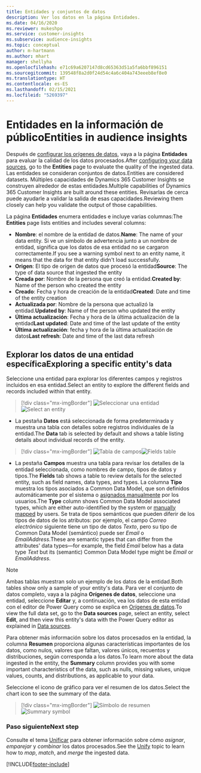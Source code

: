 ```yaml
---
title: Entidades y conjuntos de datos
description: Ver los datos en la página Entidades.
ms.date: 04/16/2020
ms.reviewer: mukeshpo
ms.service: customer-insights
ms.subservice: audience-insights
ms.topic: conceptual
author: m-hartmann
ms.author: mhart
manager: shellyha
ms.openlocfilehash: e71c69a6207147d8cd65363d51a5fa6bbf896151
ms.sourcegitcommit: 139548f8a2d0f24d54c4a6c404a743eeeb8ef8e0
ms.translationtype: HT
ms.contentlocale: es-ES
ms.lasthandoff: 02/15/2021
ms.locfileid: "5269397"
---
```

# <a name="entities-in-audience-insights"></a><span data-ttu-id="763c9-103">Entidades en la información de público</span><span class="sxs-lookup"><span data-stu-id="763c9-103">Entities in audience insights</span></span>

<span data-ttu-id="763c9-104">Después de [configurar los orígenes de datos](data-sources.md), vaya a la página **Entidades** para evaluar la calidad de los datos procesados.</span><span class="sxs-lookup"><span data-stu-id="763c9-104">After [configuring your data sources](data-sources.md), go to the **Entities** page to evaluate the quality of the ingested data.</span></span> <span data-ttu-id="763c9-105">Las entidades se consideran conjuntos de datos.</span><span class="sxs-lookup"><span data-stu-id="763c9-105">Entities are considered datasets.</span></span> <span data-ttu-id="763c9-106">Múltiples capacidades de Dynamics 365 Customer Insights se construyen alrededor de estas entidades.</span><span class="sxs-lookup"><span data-stu-id="763c9-106">Multiple capabilities of Dynamics 365 Customer Insights are built around these entities.</span></span> <span data-ttu-id="763c9-107">Revisarlas de cerca puede ayudarle a validar la salida de esas capacidades.</span><span class="sxs-lookup"><span data-stu-id="763c9-107">Reviewing them closely can help you validate the output of those capabilities.</span></span>

<span data-ttu-id="763c9-108">La página **Entidades** enumera entidades e incluye varias columnas:</span><span class="sxs-lookup"><span data-stu-id="763c9-108">The **Entities** page lists entities and includes several columns:</span></span>

- <span data-ttu-id="763c9-109">**Nombre**: el nombre de la entidad de datos.</span><span class="sxs-lookup"><span data-stu-id="763c9-109">**Name**: The name of your data entity.</span></span> <span data-ttu-id="763c9-110">Si ve un símbolo de advertencia junto a un nombre de entidad, significa que los datos de esa entidad no se cargaron correctamente.</span><span class="sxs-lookup"><span data-stu-id="763c9-110">If you see a warning symbol next to an entity name, it means that the data for that entity didn't load successfully.</span></span>
- <span data-ttu-id="763c9-111">**Origen**: El tipo de origen de datos que procesó la entidad</span><span class="sxs-lookup"><span data-stu-id="763c9-111">**Source**: The type of data source that ingested the entity</span></span>
- <span data-ttu-id="763c9-112">**Creada por**: Nombre de la persona que creó la entidad.</span><span class="sxs-lookup"><span data-stu-id="763c9-112">**Created by**: Name of the person who created the entity</span></span>
- <span data-ttu-id="763c9-113">**Creado**: Fecha y hora de creación de la entidad</span><span class="sxs-lookup"><span data-stu-id="763c9-113">**Created**: Date and time of the entity creation</span></span>
- <span data-ttu-id="763c9-114">**Actualizada por**: Nombre de la persona que actualizó la entidad.</span><span class="sxs-lookup"><span data-stu-id="763c9-114">**Updated by**: Name of the person who updated the entity</span></span>
- <span data-ttu-id="763c9-115">**Última actualización**: Fecha y hora de la última actualización de la entidad</span><span class="sxs-lookup"><span data-stu-id="763c9-115">**Last updated**: Date and time of the last update of the entity</span></span>
- <span data-ttu-id="763c9-116">**Última actualización**: fecha y hora de la última actualización de datos</span><span class="sxs-lookup"><span data-stu-id="763c9-116">**Last refresh**: Date and time of the last data refresh</span></span>

## <a name="exploring-a-specific-entitys-data"></a><span data-ttu-id="763c9-117">Explorar los datos de una entidad específica</span><span class="sxs-lookup"><span data-stu-id="763c9-117">Exploring a specific entity's data</span></span>

<span data-ttu-id="763c9-118">Seleccione una entidad para explorar los diferentes campos y registros incluidos en esa entidad.</span><span class="sxs-lookup"><span data-stu-id="763c9-118">Select an entity to explore the different fields and records included within that entity.</span></span>

> [!div class="mx-imgBorder"]
> <span data-ttu-id="763c9-119">![Seleccionar una entidad](media/data-manager-entities-data.png "Seleccionar una entidad")</span><span class="sxs-lookup"><span data-stu-id="763c9-119">![Select an entity](media/data-manager-entities-data.png "Select an entity")</span></span>

- <span data-ttu-id="763c9-120">La pestaña **Datos** está seleccionada de forma predeterminada y muestra una tabla con detalles sobre registros individuales de la entidad.</span><span class="sxs-lookup"><span data-stu-id="763c9-120">The **Data** tab is selected by default and shows a table listing details about individual records of the entity.</span></span>

> [!div class="mx-imgBorder"]
> <span data-ttu-id="763c9-121">![Tabla de campos](media/data-manager-entities-fields.PNG "Tabla de campos")</span><span class="sxs-lookup"><span data-stu-id="763c9-121">![Fields table](media/data-manager-entities-fields.PNG "Fields table")</span></span>

- <span data-ttu-id="763c9-122">La pestaña **Campos** muestra una tabla para revisar los detalles de la entidad seleccionada, como nombres de campo, tipos de datos y tipos.</span><span class="sxs-lookup"><span data-stu-id="763c9-122">The **Fields** tab shows a table to review details for the selected entity, such as field names, data types, and types.</span></span> <span data-ttu-id="763c9-123">La columna **Tipo** muestra los tipos asociados a Common Data Model, que son definidos automáticamente por el sistema o [asignados manualmente](map-entities.md) por los usuarios.</span><span class="sxs-lookup"><span data-stu-id="763c9-123">The **Type** column shows Common Data Model associated types, which are either auto-identified by the system or [manually mapped](map-entities.md) by users.</span></span> <span data-ttu-id="763c9-124">Se trata de tipos semánticos que pueden diferir de los tipos de datos de los atributos: por ejemplo, el campo *Correo electrónico* siguiente tiene un tipo de datos *Texto*, pero su tipo de Common Data Model (semántico) puede ser *Email* o *EmailAddress*.</span><span class="sxs-lookup"><span data-stu-id="763c9-124">These are semantic types that can differ from the attributes' data types—for example, the field *Email* below has a data type *Text* but its (semantic) Common Data Model type might be *Email* or *EmailAddress*.</span></span>

> [!NOTE]
> <span data-ttu-id="763c9-125">Ambas tablas muestran solo un ejemplo de los datos de la entidad.</span><span class="sxs-lookup"><span data-stu-id="763c9-125">Both tables show only a sample of your entity's data.</span></span> <span data-ttu-id="763c9-126">Para ver el conjunto de datos completo, vaya a la página **Orígenes de datos**, seleccione una entidad, seleccione **Editar** y, a continuación, vea los datos de esta entidad con el editor de Power Query como se explica en [Orígenes de datos](data-sources.md).</span><span class="sxs-lookup"><span data-stu-id="763c9-126">To view the full data set, go to the **Data sources** page, select an entity, select **Edit**, and then view this entity's data with the Power Query editor as explained in [Data sources](data-sources.md).</span></span>

<span data-ttu-id="763c9-127">Para obtener más información sobre los datos procesados en la entidad, la columna **Resumen** proporciona algunas características importantes de los datos, como nulos, valores que faltan, valores únicos, recuentos y distribuciones, según corresponda a los datos.</span><span class="sxs-lookup"><span data-stu-id="763c9-127">To learn more about the data ingested in the entity, the **Summary** column provides you with some important characteristics of the data, such as nulls, missing values, unique values, counts, and distributions, as applicable to your data.</span></span>

<span data-ttu-id="763c9-128">Seleccione el icono de gráfico para ver el resumen de los datos.</span><span class="sxs-lookup"><span data-stu-id="763c9-128">Select the chart icon to see the summary of the data.</span></span>

> [!div class="mx-imgBorder"]
> <span data-ttu-id="763c9-129">![Símbolo de resumen](media/data-manager-entities-summary.png "Tabla de resumen de datos")</span><span class="sxs-lookup"><span data-stu-id="763c9-129">![Summary symbol](media/data-manager-entities-summary.png "Data summary table")</span></span>

### <a name="next-step"></a><span data-ttu-id="763c9-130">Paso siguiente</span><span class="sxs-lookup"><span data-stu-id="763c9-130">Next step</span></span>

<span data-ttu-id="763c9-131">Consulte el tema [Unificar](data-unification.md) para obtener información sobre cómo *asignar*, *emparejar* y *combinar* los datos procesados.</span><span class="sxs-lookup"><span data-stu-id="763c9-131">See the [Unify](data-unification.md) topic to learn how to *map*, *match*, and *merge* the ingested data.</span></span>


[!INCLUDE[footer-include](../includes/footer-banner.md)]